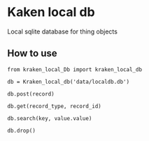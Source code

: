 # Kaken local db
Local sqlite database for thing objects


## How to use

```
from kraken_local_Db import kraken_local_db

db = Kraken_local_db('data/localdb.db')

db.post(record)

db.get(record_type, record_id)

db.search(key, value.value)

db.drop()

```

